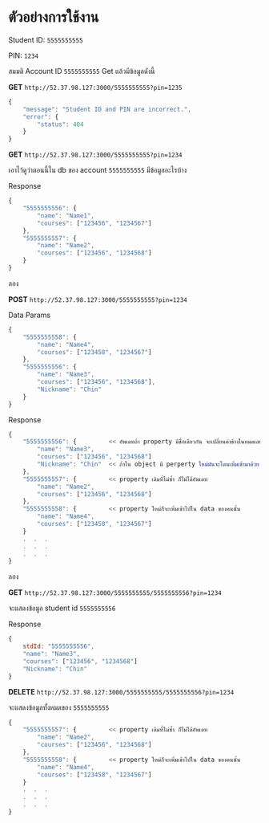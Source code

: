 # ตัวอย่างการใช้งาน

Student ID: `5555555555`

PIN: `1234`

สมมติ Account ID `5555555555` Get แล้วมีข้อมูลดังนี้

**GET** `http://52.37.98.127:3000/5555555555?pin=1235`

```javascript
{
	"message": "Student ID and PIN are incorrect.",
	"error": {
		"status": 404
	}
}
```

**GET** `http://52.37.98.127:3000/5555555555?pin=1234`

เอาไว้ดูว่าตอนนี้ใน db ของ account `5555555555` มีข้อมูลอะไรบ้าง

Response
```javascript
{
	"5555555556": {
		"name": "Name1",
		"courses": ["123456", "1234567"]
	},
	"5555555557": {
		"name": "Name2",
		"courses": ["123456", "1234568"]
	}
}
```

ลอง

**POST** `http://52.37.98.127:3000/5555555555?pin=1234`

Data Params

```javascript
{
	"5555555558": {
		"name": "Name4",
		"courses": ["123458", "1234567"]
	},
	"5555555556": {
		"name": "Name3",
		"courses": ["123456", "1234568"],
		"Nickname": "Chin"
	}
}
```

Response
```javascript
{
	"5555555556": {			<< อัพเดทถ้า property มีชื่อเดียวกัน จะเปลี่ยนค่าข้างในหมดเลย
		"name": "Name3",
		"courses": ["123456", "1234568"]
		"Nickname": "Chin" 	<< ถ้าใน object มี perperty ใหม่มันจะโดนเพิ่มเข้ามาด้วย (คือมันแทน object ไปเลย)
	},
	"5555555557": {			<< property เดิมที่ไม่ซ้ำ ก็ไม่ได้อัพเดท
		"name": "Name2",
		"courses": ["123456", "1234568"]
	},
	"5555555558": {			<< property ใหม่ก็จะเพิ่มเข้าไปใน data ของคนนั้น
		"name": "Name4",
		"courses": ["123458", "1234567"]
	}
	.  .  .
	.  .  .
	.  .  .
}
```

ลอง

**GET** `http://52.37.98.127:3000/5555555555/5555555556?pin=1234`

จะแสดงข้อมูล student id `5555555556`

Response
```javascript
{
	stdId: "5555555556",
	"name": "Name3",
	"courses": ["123456", "1234568"]
	"Nickname": "Chin"
}
```

**DELETE** `http://52.37.98.127:3000/5555555555/5555555556?pin=1234`

จะแสดงข้อมูลทั้งหมดของ `5555555555`

```javascript
{
	"5555555557": {			<< property เดิมที่ไม่ซ้ำ ก็ไม่ได้อัพเดท
		"name": "Name2",
		"courses": ["123456", "1234568"]
	},
	"5555555558": {			<< property ใหม่ก็จะเพิ่มเข้าไปใน data ของคนนั้น
		"name": "Name4",
		"courses": ["123458", "1234567"]
	}
	.  .  .
	.  .  .
	.  .  .
}
```